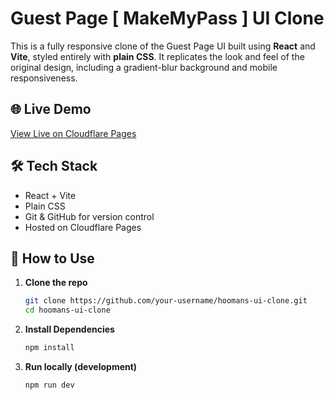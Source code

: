# Guest Page [ MakeMyPass ] UI Clone

This is a fully responsive clone of the Guest Page UI built using **React** and **Vite**, styled entirely with **plain CSS**. It replicates the look and feel of the original design, including a gradient-blur background and mobile responsiveness.

## 🌐 Live Demo
[View Live on Cloudflare Pages](https://mellowship.pages.dev)

## 🛠 Tech Stack
- React + Vite
- Plain CSS
- Git & GitHub for version control
- Hosted on Cloudflare Pages

## 🚀 How to Use

1. **Clone the repo**
   ```bash
   git clone https://github.com/your-username/hoomans-ui-clone.git
   cd hoomans-ui-clone
   ```
2. **Install Dependencies**
   ```bash
   npm install
   ```
3. **Run locally (development)**
   ```bash
   npm run dev
   ```

